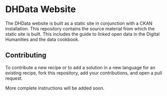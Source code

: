 # DHData Website

The DHData website is built as a static site in conjunction with a CKAN installation. This repository contains the source material from which the static site is built. This includes the guide to linked open data in the Digital Humanities and the data cookbook.

## Contributing

To contribute a new recipe or to add a solution in a new language for an existing recipe, fork this repository, add your contributions, and open a pull request.

More complete instructions will be added soon.